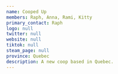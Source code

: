 ```yaml
---
name: Cooped Up
members: Raph, Anna, Rami, Kitty
primary_contact: Raph
logo: null
twitter: null
website: null
tiktok: null
steam_page: null
province: Quebec
description: A new coop based in Quebec.
---
```

